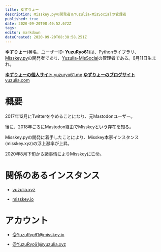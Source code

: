 ```yaml
---
title: ゆずりょー
description: Misskey.pyの開発者＆Yuzulia-MisSocialの管理者
published: true
date: 2020-09-20T08:40:52.672Z
tags: 
editor: markdown
dateCreated: 2020-09-20T08:38:58.251Z
---
```


**ゆずりょー**(英名、ユーザーID: **YuzuRyo61**)は、Pythonライブラリ、[Misskey.py](https://github.com/YuzuRyo61/Misskey.py)の開発者であり、[Yuzulia-MisSocial](/instances/yuzulia_xyz)の管理者である。6月11日生まれ。

[**ゆずりょーの個人サイト** yuzuryo61.me](https://yuzuryo61.me)
[**ゆずりょーのブログサイト** yuzulia.com](https://yuzulia.com)

# 概要

2017年12月にTwitterをやめることになり、元Mastodonユーザー。

後に、2018年ごろにMastodon経由でMisskeyという存在を知る。

Misskey.pyの開発に着手したことにより、Misskey本家インスタンス(misskey.xyz)の浮上瀕率が上昇。

2020年8月下旬から諸事情によりMisskeyに亡命。

# 関係のあるインスタンス

- [yuzulia.xyz](/instances/yuzulia_xyz)

- [misskey.io](/instances/misskey_io)
# アカウント

- [@YuzuRyo61@misskey.io](https://misskey.io/@YuzuRyo61)

- [@YuzuRyo61@yuzulia.xyz](https://yuzulia.xyz/@YuzuRyo61)